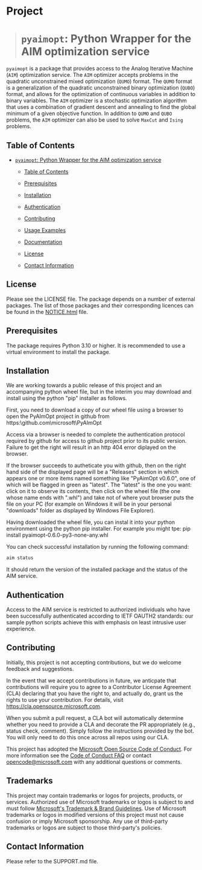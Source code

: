 # Project

> # `pyaimopt`: Python Wrapper for the AIM optimization service

`pyaimopt` is a package that provides access to the Analog Iterative Machine (`AIM`) optimization service.
The `AIM` optimizer accepts problems in the quadratic unconstrained mixed optimization (`QUMO`) format.
The `QUMO` format is a generalization of the quadratic unconstrained binary optimization (`QUBO`) format,
and allows for the optimization of continuous variables in addition to binary variables.
The `AIM` optimizer is a stochastic optimization algorithm that uses a combination of gradient descent and
annealing to find the global minimum of a given objective function.
In addition to `QUMO` and `QUBO` problems, the `AIM` optimizer can also be used to solve `MaxCut` and `Ising`
problems.

## Table of Contents

- [`pyaimopt`: Python Wrapper for the AIM optimization service](#pyaimopt-python-wrapper-for-the-aim-optimization-service)
  - [Table of Contents](#table-of-contents)
  - [Prerequisites](#prerequisites)
  - [Installation](#installation)
  - [Authentication](#authentication)
  - [Contributing](#contributiing)
  - [Usage Examples](#usage-examples)

  - [Documentation](#documentation)
  - [License](#license)
  - [Contact Information](#contact-information)

## License

Please see the LICENSE file. The package depends on a number of external packages.
The list of those packages and their corresponding licences can be found in the [NOTICE.html](file:///NOTICE.html) file.



## Prerequisites

The package requires Python 3.10 or higher. It is recommended to use a virtual environment to install the package.


## Installation

We are working towards a public release of this project and an accompanying python wheel file, but in the interim you may download and install using the python "pip" installer as follows.

First, you need to download a copy of our wheel file using a browser to open the PyAImOpt project in github from https:\\github.com\microsoft\PyAImOpt

Access via a browser is needed to complete the authentication protocol required by github for access to github project prior to its public version. Failure to get the right will result in an http 404 error diplayed on the browser.

If the browser succeeds to autheticate you with github, then on the right hand side of the displayed page will be a "Releases" section in which appears one or more items named something like "PyAimOpt v0.6.0", one of which will be flagged in green as "latest". The "latest" is the one you want: click on it to observe its contents, then click on the wheel file (the one whose name ends with ".whl") and take not of where yout browser puts the file on your PC (for example on Windows it will be in your personal "downloads" folder as displayed by Windows File Explorer).

Having downloaded the wheel file, you can instal it into your python environment using the python pip installer. For example you might tpe:
pip install pyaimopt-0.6.0-py3-none-any.whl

You can check successful installation by running the following command:

```bash
aim status
```

It should return the version of the installed package and the status of the AIM service.

## Authentication

Access to the AIM service is restricted to authorized individuals who have been successfully authenticated according to IETF OAUTH2 standards: our sample python scripts achieve this with emphasis on least intrusive user experience.


## Contributing

Initially, this project is not accepting contributions, but we do welcome feedback and suggestions. 

In the event that we accept contributions in future, we anticpate that contributions will require you to agree to a
Contributor License Agreement (CLA) declaring that you have the right to, and actually do, grant us
the rights to use your contribution. For details, visit https://cla.opensource.microsoft.com.

When you submit a pull request, a CLA bot will automatically determine whether you need to provide
a CLA and decorate the PR appropriately (e.g., status check, comment). Simply follow the instructions
provided by the bot. You will only need to do this once across all repos using our CLA.

This project has adopted the [Microsoft Open Source Code of Conduct](https://opensource.microsoft.com/codeofconduct/).
For more information see the [Code of Conduct FAQ](https://opensource.microsoft.com/codeofconduct/faq/) or
contact [opencode@microsoft.com](mailto:opencode@microsoft.com) with any additional questions or comments.

## Trademarks

This project may contain trademarks or logos for projects, products, or services. Authorized use of Microsoft 
trademarks or logos is subject to and must follow 
[Microsoft's Trademark & Brand Guidelines](https://www.microsoft.com/en-us/legal/intellectualproperty/trademarks/usage/general).
Use of Microsoft trademarks or logos in modified versions of this project must not cause confusion or imply Microsoft sponsorship.
Any use of third-party trademarks or logos are subject to those third-party's policies.


## Contact Information

Please refer to the SUPPORT.md file.

